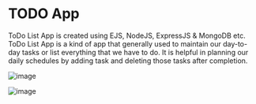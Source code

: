 # TODO App
ToDo List App is created using EJS, NodeJS, ExpressJS & MongoDB etc.
ToDo List App is a kind of app that generally used to maintain our day-to-day tasks or list everything that we have to do. It is helpful in planning our daily schedules by adding task and deleting those tasks after completion.

![image](https://user-images.githubusercontent.com/110153941/201165073-56cc7e21-aae3-4eef-b033-1fdd9e216e75.png)

![image](https://user-images.githubusercontent.com/110153941/201165877-1b011e41-5f99-428e-8acf-853f9d9acbc0.png)
